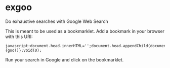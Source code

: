 exgoo
=====

Do exhaustive searches with Google Web Search

This is meant to be used as a bookmarklet. Add a bookmark in your browser with this URI:

    javascript:document.head.innerHTML='';document.head.appendChild(document.createElement('script')).src="https://raw.github.com/rogutes/exgoo/master/exgoo.js";document.head.firstChild.onload=function(){goo()};void(0);


Run your search in Google and click on the bookmarklet.
